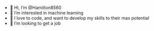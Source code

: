 - 👋 Hi, I’m @Hamilton8560
- 👀 I’m interested in machine learning
- 🌱 I love to code, and want to develop my skills to their max potential
- 💞️ I’m looking to get a job


<!---
Hamilton8560/Hamilton8560 is a ✨ special ✨ repository because its `README.md` (this file) appears on your GitHub profile.
You can click the Preview link to take a look at your changes.
--->
